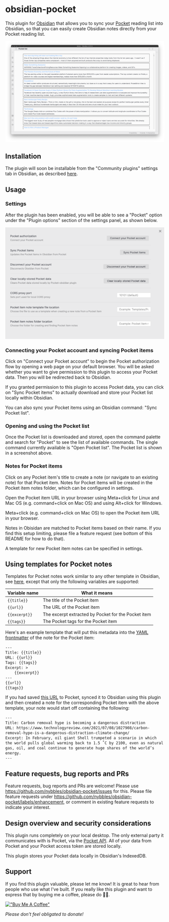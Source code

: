 # obsidian-pocket

This plugin for [Obsidian](https://obsidian.md/) that allows you to sync your
[Pocket](https://getpocket.com/) reading list into Obsidian, so that you can
easily create Obsidian notes directly from your Pocket reading list.

![pocket-list](https://raw.githubusercontent.com/nybbles/obsidian-pocket/master/images/pocket-list.png)

## Installation

The plugin will soon be installable from the "Community plugins" settings tab
in Obsidian, as described
[here](https://help.obsidian.md/Advanced+topics/Third-party+plugins#Discover+and+install+community+plugins).

## Usage

### Settings

After the plugin has been enabled, you will be able to see a "Pocket" option
under the "Plugin options" section of the settings panel, as shown below.

![obsidian-pocket-settings](https://raw.githubusercontent.com/nybbles/obsidian-pocket/master/images/obsidian-pocket-settings.png)

### Connecting your Pocket account and syncing Pocket items

Click on "Connect your Pocket account" to begin the Pocket authorization flow by
opening a web page on your default browser. You will be asked whether you want
to give permission to this plugin to access your Pocket data. Then you will be
redirected back to Obsidian.

If you granted permission to this plugin to access Pocket data, you can click on
"Sync Pocket items" to actually download and store your Pocket list locally
within Obsidian.

You can also sync your Pocket items using an Obsidian command: "Sync Pocket list".

### Opening and using the Pocket list

Once the Pocket list is downloaded and stored, open the command palette and
search for "Pocket" to see the list of available commands. The single command
currently available is "Open Pocket list". The Pocket list is shown in a
screenshot above.

### Notes for Pocket items

Click on any Pocket item's title to create a note (or navigate to an existing
note) for that Pocket item. Notes for Pocket items will be created in the Pocket
item notes folder, which can be configured in settings.

Open the Pocket item URL in your browser using Meta+click for Linux and Mac OS
(e.g. command+click on Mac OS) and using Alt+click for Windows.

Meta+click (e.g. command+click on Mac OS) to open the Pocket item URL in your browser.

Notes in Obisidan are matched to Pocket items based on their name. If you find
this setup limiting, please file a feature request (see bottom of this README
for how to do that).

A template for new Pocket item notes can be specified in settings.

## Using templates for Pocket notes

Templates for Pocket notes work similar to any other template in Obsidian, see
[here](https://help.obsidian.md/Plugins/Templates), except that only the
following variables are supported:

| Variable name | What it means                                       |
| ------------- | --------------------------------------------------- |
| `{{title}}`   | The title of the Pocket item                        |
| `{{url}}`     | The URL of the Pocket item                          |
| `{{excerpt}}` | The excerpt extracted by Pocket for the Pocket item |
| `{{tags}}`    | The Pocket tags for the Pocket item                 |

Here's an example template that will put this metadata into the [YAML
frontmatter](https://help.obsidian.md/Advanced+topics/YAML+front+matter) of the
note for the Pocket item:

```
---
Title: {{title}}
URL: {{url}}
Tags: {{tags}}
Excerpt: >
    {{excerpt}}
---
{{url}}
{{tags}}
```

If you had saved [this
URL](https://www.technologyreview.com/2021/07/08/1027908/carbon-removal-hype-is-a-dangerous-distraction-climate-change/)
to Pocket, synced it to Obsidian using this plugin and then created a note for
the corresponding Pocket item with the above template, your note would start off
containing the following:

```
---
Title: Carbon removal hype is becoming a dangerous distraction
URL: https://www.technologyreview.com/2021/07/08/1027908/carbon-removal-hype-is-a-dangerous-distraction-climate-change/
Excerpt: In February, oil giant Shell trumpeted a scenario in which the world pulls global warming back to 1.5 ˚C by 2100, even as natural gas, oil, and coal continue to generate huge shares of the world’s energy.
---
```

## Feature requests, bug reports and PRs

Feature requests, bug reports and PRs are welcome! Please use
https://github.com/nybbles/obsidian-pocket/issues for this. Please file feature
requests under https://github.com/nybbles/obsidian-pocket/labels/enhancement, or
comment in existing feature requests to indicate your interest.

## Design overview and security considerations

This plugin runs completely on your local desktop. The only external party it
communicates with is Pocket, via the [Pocket
API](https://getpocket.com/developer/). All of your data from Pocket and your
Pocket access token are stored locally.

This plugin stores your Pocket data locally in Obsidian's IndexedDB.

## Support

If you find this plugin valuable, please let me know! It is great to hear from
people who use what I've built. If you really like this plugin and want to
express that by buying me a coffee, please do 🙏🏾.

[!["Buy Me A Coffee"](https://www.buymeacoffee.com/assets/img/custom_images/orange_img.png)](https://www.buymeacoffee.com/nybbles)

_Please don't feel obligated to donate!_
